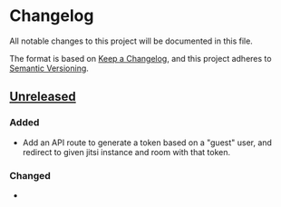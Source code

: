 # Changelog

All notable changes to this project will be documented in this file.

The format is based on [Keep a Changelog](https://keepachangelog.com/en/1.0.0),
and this project adheres to
[Semantic Versioning](https://semver.org/spec/v2.0.0.html).

## [Unreleased]

### Added

- Add an API route to generate a token based on a "guest" user, and redirect to given jitsi instance and room with that token.

### Changed

- 

[unreleased]: https://github.com/openfun/jitsi-magnify
